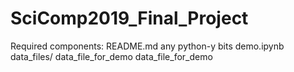 # SciComp2019_Final_Project
Required components:
README.md
any python-y bits
demo.ipynb
data_files/
    data_file_for_demo
    data_file_for_demo
